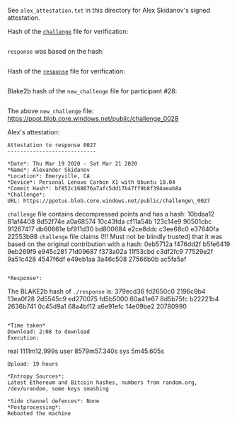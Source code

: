 See `alex_attestation.txt` in this directory for Alex Skidanov's signed attestation.

Hash of the [`challenge`](https://ppot.blob.core.windows.net/public/challenge_0027) file for verification:

```
```

`response` was based on the hash:

```
```

Hash of the [`response`](https://ppot.blob.core.windows.net/public/response_0027_alex) file for verification:

```
```

Blake2b hash of the `new_challenge` file for participant #28:

```
```

The above `new_challenge` file: https://ppot.blob.core.windows.net/public/challenge_0028

Alex's attestation:

```
Attestation to response 0027
----------------------------

*Date*: Thu Mar 19 2020 - Sat Mar 21 2020
*Name*: Alexander Skidanov
*Location*: Emeryville, CA
*Device*: Personal Lenovo Carbon X1 with Ubuntu 18.04
*Commit Hash*: bf852c168676a7afc5dd17b47ff9b8f394aeab8a
*Challenge*:
URL: https://ppotus.blob.core.windows.net/public/challenge\_0027

```
`challenge` file contains decompressed points and has a hash:
        10bdaa12 81af4408 8d52f74e a0a68574
        10c43fda cf11a54b 123c14e9 90501cbc
        91267417 db60661e bf911d30 bd800684
        e2ce8ddc c3ee68c0 e37640fa 22553b98
`challenge` file claims (!!! Must not be blindly trusted) that it was based on the original contribution with a hash:
        0eb5712a f476dd2f b5fe6419 9eb269f9
        e945c281 71d09687 f373a02a 11f53cbd
        c3df2fc9 77529e2f 9a51c428 4547f6df
        e49eb1aa 3a46c508 27566b0b ac5fa5af
```

*Response*:
```
The BLAKE2b hash of `./response` is:
        379ecd36 fd2650c0 2196c9b4 13ea0f28
        2d5545c9 ed270075 fd5b5000 60a41e67
        8d5b75fc b22221b4 2636b741 0c45d9a1
        68a4bf12 a6e91efc 14e09be2 20780990
```

*Time taken* 
Download: 2:08 to download
Execution:
```
real    1111m12.999s
user    8579m57.340s
sys     5m45.605s
```
Upload: 19 hours

*Entropy Sources*:
Latest Ethereum and Bitcoin hashes, numbers from random.org, /dev/urandom, some keys smashing

*Side channel defences*: None
*Postprocessing*: 
Rebooted the machine

```
